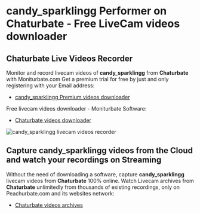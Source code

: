 # candy_sparklingg Performer on Chaturbate - Free LiveCam videos downloader

## Chaturbate Live Videos Recorder

Monitor and record livecam videos of **candy_sparklingg** from **Chaturbate** with Moniturbate.com
Get a premium trial for free by just and only registering with your Email address:
* [candy_sparklingg Premium videos downloader](https://moniturbate.com/request-demo-licence-key.html)

Free livecam videos downloader - Moniturbate Software:
* [Chaturbate videos downloader](https://moniturbate.com/moniturbate-download-software.html)

![candy_sparklingg livecam videos recorder](https://peachurnet.com/templates/moniturbate-software.png)


## Capture candy_sparklingg videos from the Cloud and watch your recordings on Streaming

Without the need of downloading a software, capture **candy_sparklingg** livecam videos from **Chaturbate** 100% online.
Watch Livecam archives from **Chaturbate** unlimitedly from thousands of existing recordings, only on Peachurbate.com and its websites network:
* [Chaturbate videos archives](https://peachurnet.com/)